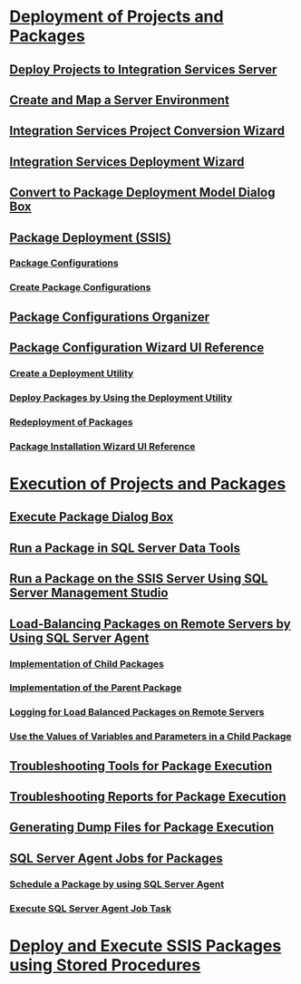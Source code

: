 # [Deployment of Projects and Packages](deploy-integration-services-ssis-projects-and-packages.md)
## [Deploy Projects to Integration Services Server](../../deploy-projects-to-integration-services-server.md)
## [Create and Map a Server Environment](../create-and-map-a-server-environment.md)
## [Integration Services Project Conversion Wizard](../integration-services-project-conversion-wizard.md)
## [Integration Services Deployment Wizard](../integration-services-deployment-wizard.md)
## [Convert to Package Deployment Model Dialog Box](../convert-to-package-deployment-model-dialog-box.md)
## [Package Deployment (SSIS)](legacy-package-deployment-ssis.md)
### [Package Configurations](../package-configurations.md)
### [Create Package Configurations](../create-package-configurations.md)
## [Package Configurations Organizer](../package-configurations-organizer.md)
## [Package Configuration Wizard UI Reference](../package-configuration-wizard-ui-reference.md)
### [Create a Deployment Utility](../create-a-deployment-utility.md)
### [Deploy Packages by Using the Deployment Utility](../deploy-packages-by-using-the-deployment-utility.md)
### [Redeployment of Packages](../redeployment-of-packages.md)
### [Package Installation Wizard UI Reference](../package-installation-wizard-ui-reference.md)
# [Execution of Projects and Packages](run-integration-services-ssis-packages.md)
## [Execute Package Dialog Box](../execute-package-dialog-box.md)
## [Run a Package in SQL Server Data Tools](../run-a-package-in-sql-server-data-tools.md)
## [Run a Package on the SSIS Server Using SQL Server Management Studio](../run-a-package-on-the-ssis-server-using-sql-server-management-studio.md)
## [Load-Balancing Packages on Remote Servers by Using SQL Server Agent](load-balancing-packages-on-remote-servers-by-using-sql-server-agent.md)
### [Implementation of Child Packages](../implementation-of-child-packages.md)
### [Implementation of the Parent Package](../implementation-of-the-parent-package.md)
### [Logging for Load Balanced Packages on Remote Servers](../logging-for-load-balanced-packages-on-remote-servers.md)
### [Use the Values of Variables and Parameters in a Child Package](../use-the-values-of-variables-and-parameters-in-a-child-package.md)
## [Troubleshooting Tools for Package Execution](../troubleshooting/troubleshooting-tools-for-package-execution.md)
## [Troubleshooting Reports for Package Execution](../troubleshooting/troubleshooting-reports-for-package-execution.md)
## [Generating Dump Files for Package Execution](../troubleshooting/generating-dump-files-for-package-execution.md)
## [SQL Server Agent Jobs for Packages](sql-server-agent-jobs-for-packages.md)
### [Schedule a Package by using SQL Server Agent](../schedule-a-package-by-using-sql-server-agent.md)
### [Execute SQL Server Agent Job Task](../control-flow/execute-sql-server-agent-job-task.md)
# [Deploy and Execute SSIS Packages using Stored Procedures](../deploy-and-execute-ssis-packages-using-stored-procedures.md)
